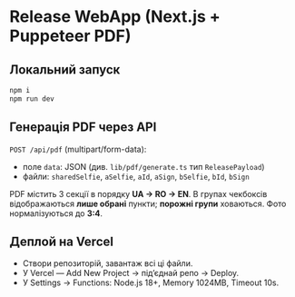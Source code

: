 # Release WebApp (Next.js + Puppeteer PDF)

## Локальний запуск
```bash
npm i
npm run dev
```

## Генерація PDF через API
`POST /api/pdf` (multipart/form-data):
- поле `data`: JSON (див. `lib/pdf/generate.ts` тип `ReleasePayload`)
- файли: `sharedSelfie`, `aSelfie`, `aId`, `aSign`, `bSelfie`, `bId`, `bSign`

PDF містить 3 секції в порядку **UA → RO → EN**.
В групах чекбоксів відображаються **лише обрані** пункти; **порожні групи** ховаються.
Фото нормалізуються до **3:4**.

## Деплой на Vercel
- Створи репозиторій, завантаж всі ці файли.
- У Vercel — Add New Project → під’єднай репо → Deploy.
- У Settings → Functions: Node.js 18+, Memory 1024MB, Timeout 10s.

